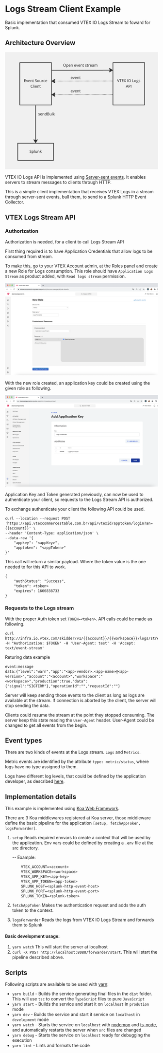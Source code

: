 # Logs Stream Client Example

Basic implementation that consumed VTEX IO Logs Stream to foward for Splunk.

## Architecture Overview

![Overview](https://github.com/vtex-apps/splunk-log-forwarder/blob/main/docs/architecture-overview.png?raw=true "High level architecture")

VTEX IO Logs API is implemented using [Server-sent events](https://en.wikipedia.org/wiki/Server-sent_events). It enables servers to stream messages to clients through HTTP.

This is a simple client implementation that receives VTEX Logs in a stream through server-sent events, bull them, to send to a Splunk HTTP Event Collector.

## VTEX Logs Stream API

### Authorization

Authorization is needed, for a client to call Logs Stream API

First thing required is to have Application Credentials that allow logs to be consumed from stream.

To make this, go to your VTEX Account admin, at the Roles panel and create a new Role for Logs consumption. This role should have `Application Logs Stream` as product added, with `Read logs stream` permission.

![new role panel](https://github.com/vtex-apps/splunk-log-forwarder/blob/main/docs/VTEX%20new%20roles%20panel.png?raw=true "New role panel")

With the new role created, an application key could be created using the given role as following.

![add app key](https://github.com/vtex-apps/splunk-log-forwarder/blob/main/docs/VTEX%20add%20aplication%20key%20panel.png?raw=true "Add Applicaton Key")

Application Key and Token generated previously, can now be used to authenticate your client, so requests to the Logs Stream API is authorized.

To exchange authenticate your client the following API could be used.

```
curl --location --request POST 'https://api.vtexcommercestable.com.br/api/vtexid/apptoken/login?an={{account}}' \
--header 'Content-Type: application/json' \
--data-raw '{
    "appkey": "<appKey>",
    "apptoken": "<appToken>"
}'
```

This call will return a similar payload. Where the token value is the one needed to for this API to work.

```
{
    "authStatus": "Success",
    "token": <token>
    "expires": 1666838733
}
```

### Requests to the Logs stream


With the proper Auth token set `TOKEN=<token>`. API calls could be made as following.

```
curl http://infra.io.vtex.com/skidder/v1/{{account}}/{{workspace}}/logs/stream -H "Authorization: $TOKEN" -H 'User-Agent: test' -H 'Accept: text/event-stream'
```

Returing data example

```
event:message
data:{"level":"warn","app":"<app-vendor>.<app-name>@<app-version>","account":"<account>","workspace":"<workspace>","production":true,"data":{"signal":"SIGTERM"},"operationId":"","requestId":""}
```

Server will keep sending those events to the client as long as logs are available at the stream.
If connection is aborted by the client, the server will stop sending the data. 

Clients could resume the stream at the point they stopped consuming. The server keep this state reading the `User-Agent` header. User-Agent could be changed to get all events from the begin.

## Event types

There are two kinds of events at the Logs stream. `Logs` and `Metrics`.

Metric events are identified by the attribute `type: metric/status`, where logs have no type assigned to them.

Logs have different log levels, that could be defined by the application developer, as described [here](https://developers.vtex.com/vtex-developer-docs/docs/vtex-io-documentation-managing-application-logs#implementing-the-vtex-io-logging-service).

## Implementation details

This example is implemented using [Koa Web Framework](https://koajs.com/).

There are 3 Koa middlewares registered at Koa server, those middleware define the basic pipeline for the application `[setup, fetchAppToken, logsForwarder]`. 

1. `setup` Reads required envvars to create a context that will be used by the application. Env vars could be defined by creating a `.env` file at the src directory. 
    
    -- Example:
    ```.env
        VTEX_ACCOUNT=<account>
        VTEX_WORKSPACE=<workspace>
        VTEX_APP_KEY=<app-key>
        VTEX_APP_TOKEN=<app-token>
        SPLUNK_HOST=<splunk-http-event-host>
        SPLUNK_PORT=<splunk-http-event-port>
        SPLUNK_TOKEN=<splunk-token>
    ```
2. `fetchAppToken` Makes the authentication request and adds the auth token to the context.

3. `logsForwarder` Reads the logs from VTEX IO Logs Stream and forwards them to Splunk


#### Basic development usage: 

1. `yarn watch` This will start the server at localhost
2. `curl -X POST http://localhost:8080/forwarder/start`. This will start the pipeline described above.

## Scripts

Following scripts are available to be used with [yarn](https://classic.yarnpkg.com/en/docs/install/):

- `yarn build` - Builds the service generating final files in the `dist` folder. This will use `tsc` to convert the `TypeScript` files to pure `JavaScript`
- `yarn start` - Builds the service and start it on `localhost` in `prodution` mode
- `yarn dev` - Builds the service and start it service on `localhost` in `development` mode
- `yarn watch` - Starts the service on `localhost` with [nodemon](https://github.com/remy/nodemon) and [ts-node](https://typestrong.org/ts-node/), and automatically restarts the server when `src` files are changed
- `yarn debug` - Starts the service on `localhost` ready for debugging the execution
- `yarn lint` - Lints and formats the code
